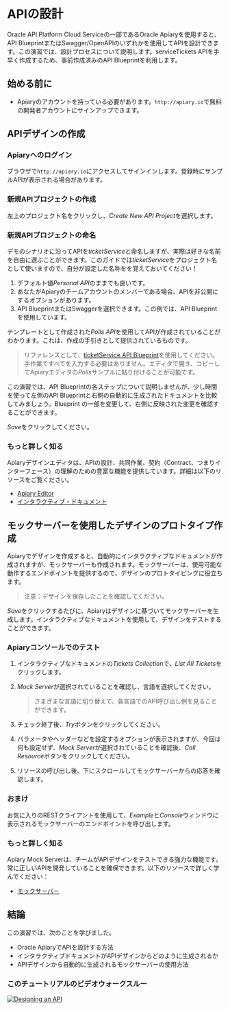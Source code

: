 # APIの設計

Oracle API Platform Cloud Serviceの一部であるOracle Apiaryを使用すると、API BlueprintまたはSwagger/OpenAPIのいずれかを使用してAPIを設計できます。この演習では、設計プロセスについて説明します。serviceTickets APIを手早く作成するため、事前作成済みのAPI Blueprintを利用します。

## 始める前に

- Apiaryのアカウントを持っている必要があります。`http://apiary.io`で無料の開発者アカウントにサインアップできます。

## APIデザインの作成

### Apiaryへのログイン

ブラウザで`http://apiary.io`にアクセスしてサインインします。登録時にサンプルAPIが表示される場合があります。

### 新規APIプロジェクトの作成

左上のプロジェクト名をクリックし、*Create New API Project*を選択します。

### 新規APIプロジェクトの命名

デモのシナリオに沿ってAPIを*ticketService*と命名しますが、実際は好きな名前を自由に選ぶことができます。このガイドでは*ticketService*をプロジェクト名として使いますので、自分が設定した名称をを覚えておいてください！

1. デフォルト値*Personal API*のままでも良いです。
2. あなたがApiaryのチームアカウントのメンバーである場合、APIを非公開にするオプションがあります。
3. API BlueprintまたはSwaggerを選択できます。この例では、API Blueprintを使用しています。

テンプレートとして作成された*Polls API*を使用してAPIが作成されていることがわかります。これは、作成の手引きとして提供されているものです。

  > リファレンスとして、[ticketService API Blueprint](./ticketService.apib)を使用してください。手作業ですべてを入力する必要はありません。エディタで開き、コピーしてApiaryエディタの*Polls*サンプルに貼り付けることが可能です。

この演習では、API Blueprintの各ステップについて説明しませんが、少し時間を使って左側のAPI Blueprintと右側の自動的に生成されたドキュメントを比較してみましょう。Blueprint の一部を変更して、右側に反映された変更を確認することができます。

*Save*をクリックしてください。

### もっと詳しく知る

Apiaryデザインエディタは、APIの設計、共同作業、契約（Contract、つまりインターフェース）の理解のための豊富な機能を提供しています。詳細は以下のリソースをご覧ください。

- [Apiary Editor](https://help.apiary.io/tools/apiary-editor/)
- [インタラクティブ・ドキュメント](https://help.apiary.io/tools/interactive-documentation/)

## モックサーバーを使用したデザインのプロトタイプ作成

Apiaryでデザインを作成すると、自動的にインタラクティブなドキュメントが作成されますが、モックサーバーも作成されます。モックサーバーは、使用可能な動作するエンドポイントを提供するので、デザインのプロトタイピングに役立ちます。

  > 注意：デザインを保存したことを確認してください。

*Save*をクリックするたびに、Apiaryはデザインに基づいてモックサーバーを生成します。インタラクティブなドキュメントを使用して、デザインをテストすることができます。

### Apiaryコンソールでのテスト

1. インタラクティブなドキュメントの*Tickets Collection*で、*List All Tickets*をクリックします。
2. *Mock Server*が選択されていることを確認し、言語を選択してください。

    > さまざまな言語に切り替えて、各言語でのAPI呼び出し例を見ることができます。

3. チェック終了後、*Try*ボタンをクリックしてください。
4. パラメータやヘッダーなどを設定するオプションが表示されますが、今回は何も設定せず、*Mock Server*が選択されていることを確認後、*Call Resource*ボタンをクリックしてください。
5. リソースの呼び出し後、下にスクロールしてモックサーバーからの応答を確認します。

### おまけ

お気に入りのRESTクライアントを使用して、*Example*と*Console*ウィンドウに表示されるモックサーバーのエンドポイントを呼び出します。

### もっと詳しく知る

Apiary Mock Serverは、チームがAPIデザインをテストできる強力な機能です。常に正しいAPIを開発していることを確保できます。以下のリソースで詳しく学んでください：

- [モックサーバー](https://help.apiary.io/tools/mock-server/)

## 結論

この演習では、次のことを学びました。

- Oracle ApiaryでAPIを設計する方法
- インタラクティブドキュメントがAPIデザインからどのように生成されるか
- APIデザインから自動的に生成されるモックサーバーの使用方法

### このチュートリアルのビデオウォークスルー

[![Designing an API](http://img.youtube.com/vi/Lotj263xUgs/0.jpg)](http://www.youtube.com/watch?v=Lotj263xUgs "Designing an API")